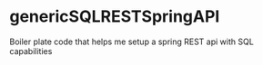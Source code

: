 # genericSQLRESTSpringAPI


Boiler plate code that helps me setup a spring REST api with SQL capabilities
